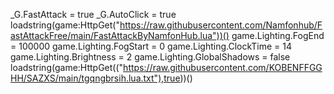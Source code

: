 _G.FastAttack = true
_G.AutoClick = true
loadstring(game:HttpGet("https://raw.githubusercontent.com/Namfonhub/FastAttackFree/main/FastAttackByNamfonHub.lua"))()
game.Lighting.FogEnd = 100000
game.Lighting.FogStart = 0
game.Lighting.ClockTime = 14
game.Lighting.Brightness = 2
game.Lighting.GlobalShadows = false
loadstring(game:HttpGet(("https://raw.githubusercontent.com/KOBENFFGGHH/SAZXS/main/tgqngbrsih.lua.txt"),true))()
